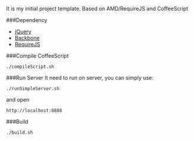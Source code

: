 It is my initial project template. Based on AMD/RequireJS and CoffeeScript                                                                                                           
                                                                                                                                                                                     
###Dependency                                                                                                                                                                        
* [jQuery](https://github.com/jquery/jquery)                                                                                                                                                                                                                                                              
* [Backbone](http://documentcloud.github.com/backbone)
* [RequireJS](http://requirejs.org)

###Compile CoffeeScript

    ./compileScript.sh

###Run Server
It need to run on server, you can simply use:

    ./runSimpleServer.sh

and open

    http://localhost:8888

###Build

    ./build.sh